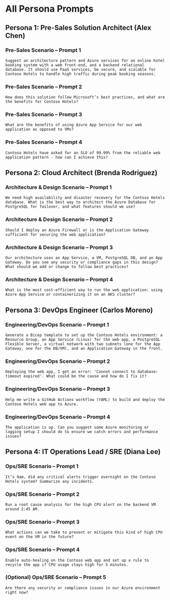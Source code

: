# All Persona Prompts

## Persona 1: Pre-Sales Solution Architect (Alex Chen)

### Pre-Sales Scenario – Prompt 1

```text
Suggest an architecture pattern and Azure services for an online hotel booking system with a web front-end, and a backend relational database. It should use PaaS services, be secure, and scalable for Contoso Hotels to handle high traffic during peak booking seasons.
```

### Pre-Sales Scenario – Prompt 2

```text
How does this solution follow Microsoft’s best practices, and what are the benefits for Contoso Hotels?
```

### Pre-Sales Scenario – Prompt 3

```text
What are the benefits of using Azure App Service for our web application as opposed to VMs?
```

### Pre-Sales Scenario – Prompt 4

```text
Contoso Hotels have asked for an SLO of 99.99% from the reliable web application pattern - how can I achieve this?
```

## Persona 2: Cloud Architect (Brenda Rodriguez)

### Architecture & Design Scenario – Prompt 1

```text
We need high availability and disaster recovery for the Contoso Hotels database. What is the best way to architect the Azure Database for PostgreSQL for failover, and what features should we use?
```

### Architecture & Design Scenario – Prompt 2

```text
Should I deploy an Azure Firewall or is the Application Gateway sufficient for securing the web application?
```

### Architecture & Design Scenario – Prompt 3

```text
Our architecture uses an App Service, a VM, PostgreSQL DB, and an App Gateway. Do you see any security or compliance gaps in this design? What should we add or change to follow best practices?
```

### Architecture & Design Scenario – Prompt 4

```text
What is the most cost-efficient way to run the web application: using Azure App Service or containerizing it on an AKS cluster?
```

## Persona 3: DevOps Engineer (Carlos Moreno)

### Engineering/DevOps Scenario – Prompt 1

```text
Generate a Bicep template to set up the Contoso Hotels environment: a Resource Group, an App Service (Linux) for the web app, a PostgreSQL Flexible Server, a virtual network with two subnets (one for the App Gateway, one for the DB/VM), and an Application Gateway in the front.
```

### Engineering/DevOps Scenario – Prompt 2

```text
Deploying the web app, I get an error: 'Cannot connect to database: timeout expired'. What could be the cause and how do I fix it?
```

### Engineering/DevOps Scenario – Prompt 3

```text
Help me write a GitHub Actions workflow (YAML) to build and deploy the Contoso Hotels web app to Azure.
```

### Engineering/DevOps Scenario – Prompt 4

```text
The application is up. Can you suggest some Azure monitoring or logging setup I should do to ensure we catch errors and performance issues?
```

## Persona 4: IT Operations Lead / SRE (Diana Lee)

### Ops/SRE Scenario – Prompt 1

```text
It’s 9am, did any critical alerts trigger overnight on the Contoso Hotels system? Summarize any incidents.
```

### Ops/SRE Scenario – Prompt 2

```text
Run a root cause analysis for the high CPU alert on the backend VM around 2:45 AM.
```

### Ops/SRE Scenario – Prompt 3

```text
What actions can we take to prevent or mitigate this kind of high CPU event on the VM in the future?
```

### Ops/SRE Scenario – Prompt 4

```text
Enable auto-healing on the Contoso web app and set up a rule to recycle the app if CPU usage stays high for 5 minutes.
```

### (Optional) Ops/SRE Scenario – Prompt 5

```text
Are there any security or compliance issues in our Azure environment right now?
```
